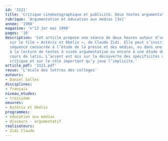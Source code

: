 ```yaml
---
id: '3121'
title: 'Critique cinématographique et publicité. Deux textes argumentatifs '
rubrique: 'Argumentation et éducation aux médias [3e]'
annee: '1998'
magazine: 'n°13 1er mai 1999'
pages: '16'
description: 'Cet article propose une séance de deux heures autour d’un article critique
  sur le film « Astérix et Obélix », de Claude Zidi. Elle peut s’inscrire dans une
  séquence consacrée à l’étude de la presse et des médias, ou dans une séquence consacrée
  à la lecture de textes à visée argumentative ou encore à une étude des Gaulois en
  cours de latin… L’accent est mis sur la découverte des spécificités d’un article
  critique et sur le rôle important qu’y joue l’implicite.'
article_pdf: '3121.pdf'
revue: 'L’école des lettres des collèges'
auteurs:
- Daniel Salles
disciplines:
- français
niveau_etudes:
- troisième
oeuvres:
- Astérix et Obélix
programmes:
- éducation aux médias
- discours - argumentatif
realisateurs:
- Zidi Claude
---
```

